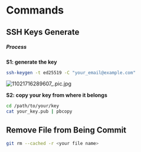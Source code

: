 # Commands

## SSH Keys Generate

##### Process
**S1: generate the key**
```bash
ssh-keygen -t ed25519 -C "your_email@example.com"
```
![11021716289607_.pic.jpg](https://assets.leetcode.com/users/images/97c498cf-4595-495b-9803-7af26f6a731f_1716289619.5681717.jpeg)


**S2: copy your key from where it belongs**
```bash
cd /path/to/your/key
cat your_key.pub | pbcopy
```

## Remove File from Being Commit 
```bash
git rm --cached -r <your file name>
```
